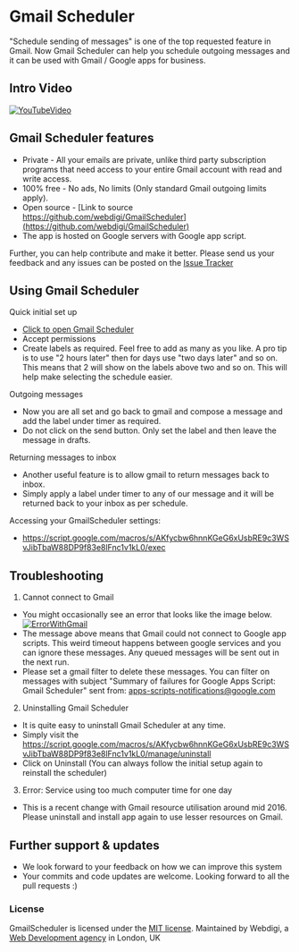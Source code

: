 # Gmail Scheduler
"Schedule sending of messages" is one of the top requested feature in Gmail. 
Now Gmail Scheduler can help you schedule outgoing messages and it can be used with Gmail / Google apps for business.

## Intro Video
[![YouTubeVideo](http://i.imgur.com/AhTrT01.png)](http://youtu.be/4kfpQVZjFd8)


## Gmail Scheduler features
- Private - All your emails are private, unlike third party subscription programs that need access to your entire Gmail account with read and write access.
- 100% free - No ads, No limits (Only standard Gmail outgoing limits apply).
- Open source - [Link to source https://github.com/webdigi/GmailScheduler](https://github.com/webdigi/GmailScheduler)
- The app is hosted on Google servers with Google app script. 

Further, you can help contribute and make it better. Please send us your feedback and any issues can be posted on the [Issue Tracker](https://github.com/webdigi/GmailScheduler/issues)

## Using Gmail Scheduler
Quick initial set up
- [Click to open Gmail Scheduler](https://script.google.com/macros/s/AKfycbw6hnnKGeG6xUsbRE9c3WSvJibTbaW88DP9f83e8lFnc1v1kL0/exec)
- Accept permissions
- Create labels as required. Feel free to add as many as you like. A pro tip is to use "2 hours later" then for days use "two days later" and so on. This means that 2 will show on the labels above two and so on. This will help make selecting the schedule easier.

Outgoing messages
- Now you are all set and go back to gmail and compose a message and add the label under timer as required.
- Do not click on the send button. Only set the label and then leave the message in drafts.

Returning messages to inbox
- Another useful feature is to allow gmail to return messages back to inbox.
- Simply apply a label under timer to any of our message and it will be returned back to your inbox as per schedule.

Accessing your GmailScheduler settings:
- https://script.google.com/macros/s/AKfycbw6hnnKGeG6xUsbRE9c3WSvJibTbaW88DP9f83e8lFnc1v1kL0/exec

## Troubleshooting
1) Cannot connect to Gmail
- You might occasionally see an error that looks like the image below.
[![ErrorWithGmail](http://i.imgur.com/CNZAWhI.png)](http://i.imgur.com/CNZAWhI.png)
- The message above means that Gmail could not connect to Google app scripts. This weird timeout happens between google services and you can ignore these messages. Any queued messages will be sent out in the next run.
- Please set a gmail filter to delete these messages. You can filter on messages with subject "Summary of failures for Google Apps Script: Gmail Scheduler" sent from: 	apps-scripts-notifications@google.com

2) Uninstalling Gmail Scheduler
- It is quite easy to uninstall Gmail Scheduler at any time. 
- Simply visit the https://script.google.com/macros/s/AKfycbw6hnnKGeG6xUsbRE9c3WSvJibTbaW88DP9f83e8lFnc1v1kL0/manage/uninstall
- Click on Uninstall (You can always follow the initial setup again to reinstall the scheduler)

3) Error: Service using too much computer time for one day
- This is a recent change with Gmail resource utilisation around mid 2016. Please uninstall and install app again to use lesser resources on Gmail.

## Further support & updates
- We look forward to your feedback on how we can improve this system
- Your commits and code updates are welcome. Looking forward to all the pull requests :)

### License
GmailScheduler is licensed under the [MIT license](https://github.com/webdigi/GmailScheduler/blob/master/LICENSE.txt). Maintained by Webdigi, a [Web Development agency](https://www.webdigi.co.uk) in London, UK

